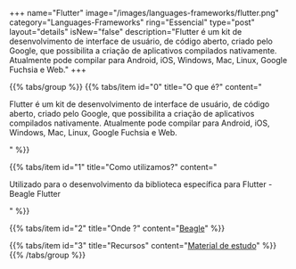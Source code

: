 +++
name="Flutter"
image="/images/languages-frameworks/flutter.png"
category="Languages-Frameworks"
ring="Essencial"
type="post"
layout="details"
isNew="false"
description="Flutter é um kit de desenvolvimento de interface de usuário, de código aberto, criado pelo Google, que possibilita a criação de aplicativos compilados nativamente. Atualmente pode compilar para Android, iOS, Windows, Mac, Linux, Google Fuchsia e Web."
+++

{{% tabs/group %}}
  {{% tabs/item id="0" title="O que é?" content="<p>Flutter é um kit de desenvolvimento de interface de usuário, de código aberto, criado pelo Google, que possibilita a criação de aplicativos compilados nativamente. Atualmente pode compilar para Android, iOS, Windows, Mac, Linux, Google Fuchsia e Web.</p>" %}}

  {{% tabs/item id="1" title="Como utilizamos?" content="<p>Utilizado para o desenvolvimento da biblioteca específica para Flutter - Beagle Flutter</p>" %}}

  {{% tabs/item id="2" title="Onde ?" content="<a href='https://usebeagle.io/' target='_blank'>Beagle</a>" %}}

  {{% tabs/item id="3" title="Recursos" content="<a href='https://flutter.dev/' target='_blank'>Material de estudo</a>" %}}
{{% /tabs/group %}}
